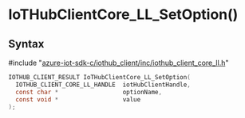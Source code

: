 # IoTHubClientCore_LL_SetOption()

## Syntax

\#include "[azure-iot-sdk-c/iothub_client/inc/iothub_client_core_ll.h](../iothub-client-core-ll-h.md)"  
```C
IOTHUB_CLIENT_RESULT IoTHubClientCore_LL_SetOption(
  IOTHUB_CLIENT_CORE_LL_HANDLE  iotHubClientHandle,
  const char *                  optionName,
  const void *                  value
);
```

